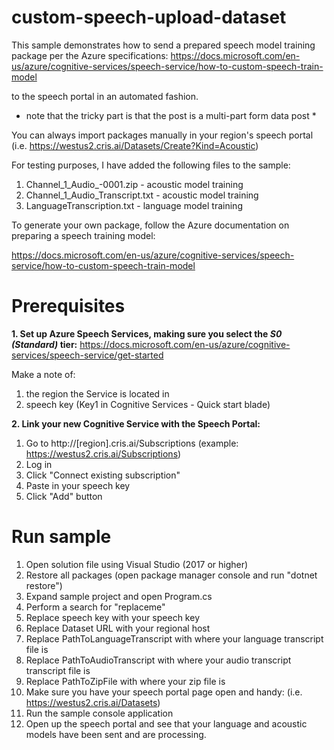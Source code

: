 # custom-speech-upload-dataset

This sample demonstrates how to send a prepared speech model training package per the Azure specifications:
https://docs.microsoft.com/en-us/azure/cognitive-services/speech-service/how-to-custom-speech-train-model

to the speech portal in an automated fashion. 

* note that the tricky part is that the post is a multi-part form data post *

You can always import packages manually in your region's speech portal (i.e. https://westus2.cris.ai/Datasets/Create?Kind=Acoustic)

For testing purposes, I have added the following files to the sample:

1. Channel_1_Audio_-0001.zip - acoustic model training
2. Channel_1_Audio_Transcript.txt - acoustic model training
3. LanguageTranscription.txt - language model training

To generate your own package, follow the Azure documentation on preparing a speech training model:

https://docs.microsoft.com/en-us/azure/cognitive-services/speech-service/how-to-custom-speech-train-model

# Prerequisites
**1. Set up Azure Speech Services, making sure you select the *S0 (Standard)* tier:**
https://docs.microsoft.com/en-us/azure/cognitive-services/speech-service/get-started

Make a note of:
1. the region the Service is located in
2. speech key (Key1 in Cognitive Services - Quick start blade)

**2. Link your new Cognitive Service with the Speech Portal:**
1. Go to http://[region].cris.ai/Subscriptions (example: https://westus2.cris.ai/Subscriptions)
2. Log in
3. Click "Connect existing subscription"
4. Paste in your speech key
5. Click "Add" button

# Run sample
1. Open solution file using Visual Studio (2017 or higher)
2. Restore all packages (open package manager console and run "dotnet restore")
3. Expand sample project and open Program.cs
4. Perform a search for "replaceme"
5. Replace speech key with your speech key
6. Replace Dataset URL with your regional host 
7. Replace PathToLanguageTranscript with where your language transcript file is
8. Replace PathToAudioTranscript with where your audio transcript transcript file is
9. Replace PathToZipFile with where your zip file is
10. Make sure you have your speech portal page open and handy: (i.e. https://westus2.cris.ai/Datasets)
11. Run the sample console application 
12. Open up the speech portal and see that your language and acoustic models have been sent and are processing.
